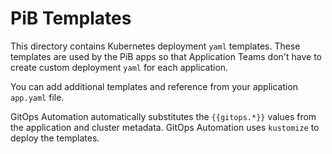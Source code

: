 # PiB Templates

This directory contains Kubernetes deployment `yaml` templates. These templates are used by the PiB
apps so that Application Teams don't have to create custom deployment `yaml` for each application.

You can add additional templates and reference from your application `app.yaml` file.

GitOps Automation automatically substitutes the `{{gitops.*}}` values from the application and
cluster metadata. GitOps Automation uses `kustomize` to deploy the templates.
